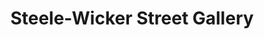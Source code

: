 ---
title: "Steele-Wicker Street Gallery"
url: /sanford/steele-wicker-street-gallery/
shop: furniture
---